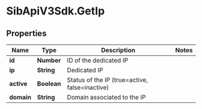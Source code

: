 # SibApiV3Sdk.GetIp

## Properties
Name | Type | Description | Notes
------------ | ------------- | ------------- | -------------
**id** | **Number** | ID of the dedicated IP | 
**ip** | **String** | Dedicated IP | 
**active** | **Boolean** | Status of the IP (true&#x3D;active, false&#x3D;inactive) | 
**domain** | **String** | Domain associated to the IP | 


